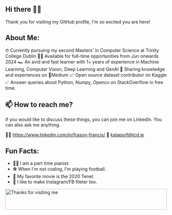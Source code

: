 ## Hi there 👋🏽
Thank you for visiting my GitHub profile, I'm so excited you are here!

## About Me:

🤓 Currently pursuing my second Masters' in Computer Science at Trinity College Dublin
👨‍💻 Available for full-time opportunities from Jun onwards 2024
🏎️ An avid and fast learner with 1+ years of experience in Machine Learning, Computer Vision, Deep Learning and GenAI
📝 Sharing knowledge and experiences on 📓Medium
📈 Open source dataset contributor on Kaggle
✅ Answer queries about Python, Numpy, Opencv on StackOverflow in free time.

## 📫 How to reach me?

If you would like to discuss these things, you can join me on LinkedIn. You can also ask me anything.

👨‍💼 https://www.linkedin.com/in/frason-francis/
📩 kalapurf@tcd.ie


## Fun Facts:

- 🕺🏽 I am a part time pianist.
- ⚽ When I'm not coding, I'm playing football.
- 🎥 My favorite movie is the 2020 Tenet.
- 📱  I like to make Instagram/FB fileter too.



<img height="65" alt="Thanks for visiting me" width="100%" src="https://raw.githubusercontent.com/BrunnerLivio/brunnerlivio/master/images/marquee.svg" />



